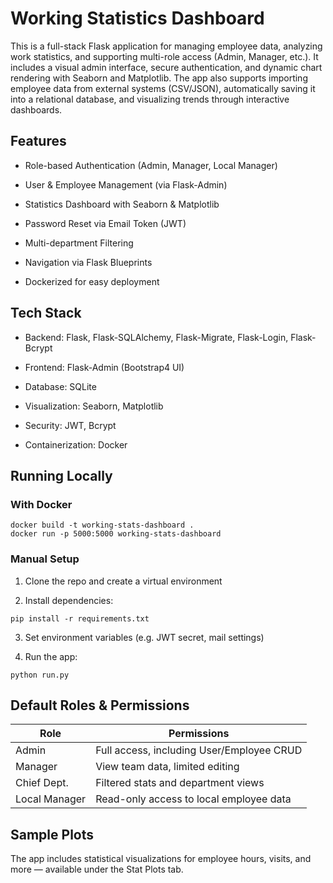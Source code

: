 # Working Statistics Dashboard

This is a full-stack Flask application for managing employee data, analyzing work statistics, and supporting multi-role access (Admin, Manager, etc.).
It includes a visual admin interface, secure authentication, and dynamic chart rendering with Seaborn and Matplotlib.
The app also supports importing employee data from external systems (CSV/JSON), automatically saving it into a relational database, and visualizing trends through interactive dashboards.

## Features

- Role-based Authentication (Admin, Manager, Local Manager)

- User & Employee Management (via Flask-Admin)

- Statistics Dashboard with Seaborn & Matplotlib

- Password Reset via Email Token (JWT)

- Multi-department Filtering

- Navigation via Flask Blueprints

- Dockerized for easy deployment


## Tech Stack

- Backend: Flask, Flask-SQLAlchemy, Flask-Migrate, Flask-Login, Flask-Bcrypt

- Frontend: Flask-Admin (Bootstrap4 UI)

- Database: SQLite

- Visualization: Seaborn, Matplotlib

- Security: JWT, Bcrypt

- Containerization: Docker


## Running Locally

### With Docker

```
docker build -t working-stats-dashboard .
docker run -p 5000:5000 working-stats-dashboard
```

### Manual Setup

1. Clone the repo and create a virtual environment

2. Install dependencies:

```
pip install -r requirements.txt

```

3. Set environment variables (e.g. JWT secret, mail settings)

4. Run the app:

```
python run.py

```

## Default Roles & Permissions

| Role       	| Permissions                                 	|
|----------------|-------------------------------------------------|
| Admin      	| Full access, including User/Employee CRUD   	|
| Manager    	| View team data, limited editing             	|
| Chief Dept.	| Filtered stats and department views         	|
| Local Manager  | Read-only access to local employee data     	|



## Sample Plots

The app includes statistical visualizations for employee hours, visits, and more — available under the Stat Plots tab.


